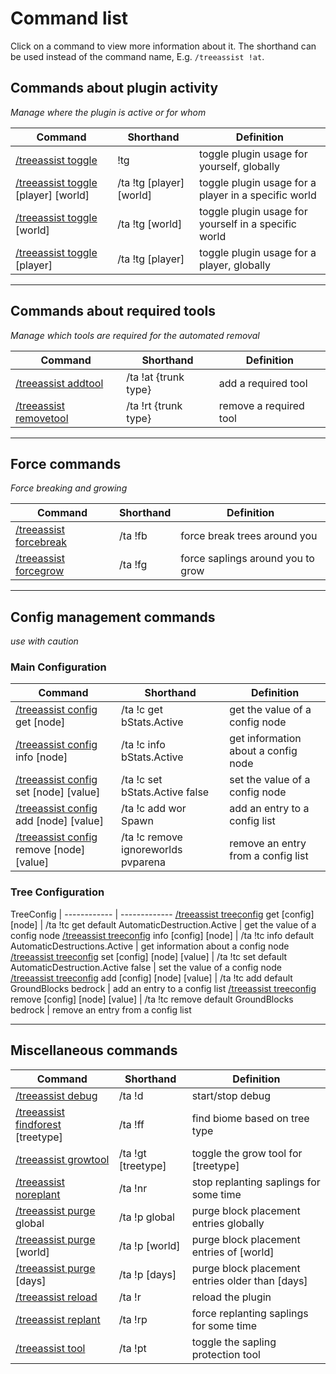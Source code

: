 # Command list

Click on a command to view more information about it. The shorthand can be used instead of the command name, E.g. `/treeassist !at`.

## Commands about plugin activity
_Manage where the plugin is active or for whom_

Command | Shorthand | Definition
------------- | ------------- | -------------
[/treeassist toggle](commands/toggle.md) | !tg | toggle plugin usage for yourself, globally
[/treeassist toggle](commands/toggle.md) [player] [world] | /ta !tg [player] [world] | toggle plugin usage for a player in a specific world
[/treeassist toggle](commands/toggle.md) [world] | /ta !tg [world] | toggle plugin usage for yourself in a specific world
[/treeassist toggle](commands/toggle.md) [player] | /ta !tg [player] | toggle plugin usage for a player, globally

***

## Commands about required tools
_Manage which tools are required for the automated removal_

Command | Shorthand | Definition
------------- | ------------- | -------------
[/treeassist addtool](commands/addtool.md) | /ta !at {trunk type} | add a required tool
[/treeassist removetool](commands/removetool.md) | /ta !rt {trunk type} | remove a required tool

***

## Force commands
_Force breaking and growing_

Command | Shorthand | Definition
------------- | ------------- | -------------
[/treeassist forcebreak](commands/forcebreak.md) | /ta !fb | force break trees around you
[/treeassist forcegrow](commands/forcegrow.md) | /ta !fg | force saplings around you to grow

***

## Config management commands
_use with caution_

### Main Configuration

Command | Shorthand | Definition
------------- | ------------- | -------------
[/treeassist config](commands/config.md) get [node] | /ta !c get bStats.Active | get the value of a config node
[/treeassist config](commands/config.md) info [node] | /ta !c info bStats.Active | get information about a config node
[/treeassist config](commands/config.md) set [node] [value] | /ta !c set bStats.Active false | set the value of a config node
[/treeassist config](commands/config.md) add [node] [value] | /ta !c add wor Spawn | add an entry to a config list
[/treeassist config](commands/config.md) remove [node] [value] | /ta !c remove ignoreworlds pvparena | remove an entry from a config list

### Tree Configuration

TreeConfig | ------------ | -------------
[/treeassist treeconfig](commands/treeconfig.md) get [config] [node] | /ta !tc get default AutomaticDestruction.Active | get the value of a config node
[/treeassist treeconfig](commands/treeconfig.md) info [config] [node] | /ta !tc info default AutomaticDestructions.Active | get information about a config node
[/treeassist treeconfig](commands/treeconfig.md) set [config] [node] [value] | /ta !tc set default AutomaticDestruction.Active false | set the value of a config node
[/treeassist treeconfig](commands/treeconfig.md) add [config] [node] [value] | /ta !tc add default GroundBlocks bedrock | add an entry to a config list
[/treeassist treeconfig](commands/treeconfig.md) remove [config] [node] [value] | /ta !tc remove default GroundBlocks bedrock | remove an entry from a config list

***

## Miscellaneous commands

Command | Shorthand | Definition
------------- | ------------- | -------------
[/treeassist debug](commands/debug.md) | /ta !d | start/stop debug
[/treeassist findforest](commands/findforest.md) [treetype] | /ta !ff  | find biome based on tree type
[/treeassist growtool](commands/growtool.md) | /ta !gt [treetype] | toggle the grow tool for [treetype]
[/treeassist noreplant](commands/noreplant.md) | /ta !nr | stop replanting saplings for some time
[/treeassist purge](commands/purge.md) global | /ta !p global | purge block placement entries globally
[/treeassist purge](commands/purge.md) [world] | /ta !p [world] | purge block placement entries of [world]
[/treeassist purge](commands/purge.md) [days] | /ta !p [days] | purge block placement entries older than [days]
[/treeassist reload](commands/reload.md) | /ta !r | reload the plugin
[/treeassist replant](commands/replant.md) | /ta !rp | force replanting saplings for some time
[/treeassist tool](commands/tool.md) | /ta !pt | toggle the sapling protection tool